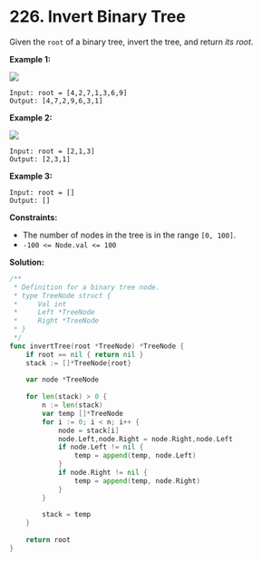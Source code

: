 # 226.  Invert Binary Tree

Given the  `root`  of a binary tree, invert the tree, and return  _its root_.

**Example 1:**

![](https://assets.leetcode.com/uploads/2021/03/14/invert1-tree.jpg)

	Input: root = [4,2,7,1,3,6,9]
	Output: [4,7,2,9,6,3,1]

**Example 2:**

![](https://assets.leetcode.com/uploads/2021/03/14/invert2-tree.jpg)

	Input: root = [2,1,3]
	Output: [2,3,1]

**Example 3:**

	Input: root = []
	Output: []

**Constraints:**

-   The number of nodes in the tree is in the range  `[0, 100]`.
-   `-100 <= Node.val <= 100`

**Solution:**

```go
/**
 * Definition for a binary tree node.
 * type TreeNode struct {
 *     Val int
 *     Left *TreeNode
 *     Right *TreeNode
 * }
 */
func invertTree(root *TreeNode) *TreeNode {
    if root == nil { return nil }
    stack := []*TreeNode{root}
    
    var node *TreeNode
    
    for len(stack) > 0 {
        n := len(stack)
        var temp []*TreeNode
        for i := 0; i < n; i++ {
            node = stack[i]
            node.Left,node.Right = node.Right,node.Left
            if node.Left != nil {
                temp = append(temp, node.Left)    
            }
            if node.Right != nil {
                temp = append(temp, node.Right)    
            }
        }
        
        stack = temp
    }
    
    return root
}
```